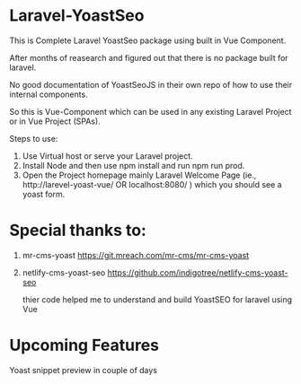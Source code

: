 # Laravel-YoastSeo

This is Complete Laravel YoastSeo package using built in Vue Component.

After months of reasearch and figured out that there is no package built for laravel.

No good documentation of YoastSeoJS in their own repo of how to use their internal components.

So this is Vue-Component which can be used in any existing Laravel Project or in Vue Project (SPAs).

Steps to use:
 1. Use Virtual host or serve your Laravel project.
 2. Install Node and then use npm install and run npm run prod.
 3. Open the Project homepage mainly Laravel Welcome Page (ie., http://larevel-yoast-vue/  OR localhost:8080/ ) which you should see a yoast form.
 
# Special thanks to:

 1. mr-cms-yoast https://git.mreach.com/mr-cms/mr-cms-yoast
 2. netlify-cms-yoast-seo https://github.com/indigotree/netlify-cms-yoast-seo 

    thier code helped me to understand and build YoastSEO for laravel using Vue
 
# Upcoming Features
Yoast snippet preview in couple of days
